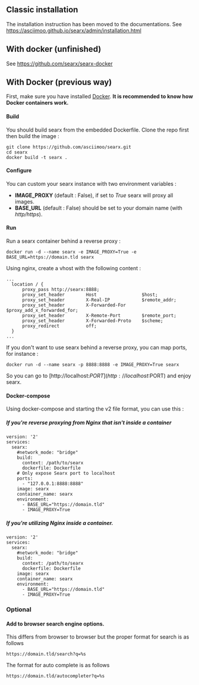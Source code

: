 ## Classic installation

The installation instruction has been moved to the documentations.  See https://asciimoo.github.io/searx/admin/installation.html


## With docker (unfinished)

See https://github.com/searx/searx-docker

## With Docker (previous way)

First, make sure you have installed [Docker](https://docs.docker.com/engine/installation/). **It is recommended to know how Docker containers work.**

#### Build
You should build searx from the embedded Dockerfile. Clone the repo first then build the image :
```
git clone https://github.com/asciimoo/searx.git
cd searx
docker build -t searx .
```

#### Configure
You can custom your searx instance with two environment variables : 
- **IMAGE_PROXY** (default : False), if set to *True* searx will proxy all images.
- **BASE_URL** (default : False) should be set to your domain name (with *http/https*).

#### Run
Run a searx container behind a reverse proxy : 
```
docker run -d --name searx -e IMAGE_PROXY=True -e BASE_URL=https://domain.tld searx
```

Using nginx, create a vhost with the following content : 
```
...
  location / {
      proxy_pass http://searx:8888;
      proxy_set_header        Host                 $host;
      proxy_set_header        X-Real-IP            $remote_addr;
      proxy_set_header        X-Forwarded-For      $proxy_add_x_forwarded_for;
      proxy_set_header        X-Remote-Port        $remote_port;
      proxy_set_header        X-Forwarded-Proto    $scheme;
      proxy_redirect          off;
  }
...
```

If you don't want to use searx behind a reverse proxy, you can map ports, for instance : 
```
docker run -d --name searx -p 8888:8888 -e IMAGE_PROXY=True searx
```
So you can go to [http://localhost:$PORT](http://localhost:$PORT) and enjoy searx.

#### Docker-compose
Using docker-compose and starting the v2 file format, you can use this : 

##### If you're reverse proxying from Nginx that isn't inside a container
```
version: '2'
services:
  searx:
    #network_mode: "bridge"
    build:
      context: /path/to/searx
      dockerfile: Dockerfile
    # Only expose Searx port to localhost 
    ports:
      - "127.0.0.1:8888:8888"
    image: searx
    container_name: searx
    environment:
      - BASE_URL="https://domain.tld"
      - IMAGE_PROXY=True
```
##### If you're utilizing Nginx inside a container.

```
version: '2'
services:
  searx:
    #network_mode: "bridge"
    build:
      context: /path/to/searx
      dockerfile: Dockerfile
    image: searx
    container_name: searx
    environment:
      - BASE_URL="https://domain.tld"
      - IMAGE_PROXY=True
```
### Optional
#### Add to browser search engine options.

This differs from browser to browser but the proper format for search is as follows

```
https://domain.tld/search?q=%s
```

The format for auto complete is as follows

```
https://domain.tld/autocompleter?q=%s
```